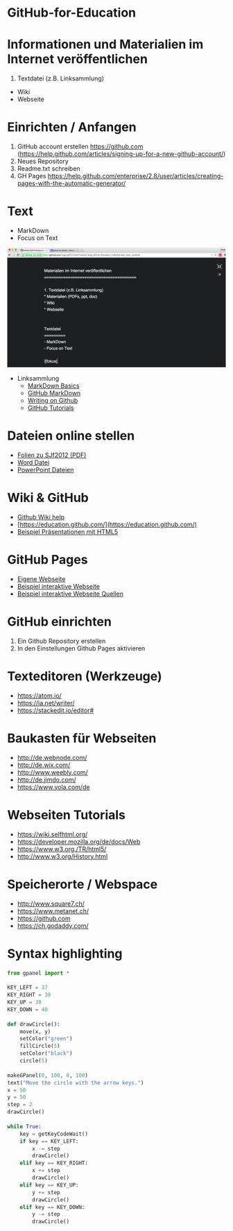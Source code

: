 # GitHub-for-Education

Informationen und Materialien im Internet veröffentlichen
=========================================================
1. Textdatei (z.B. Linksammlung)
* Wiki
* Webseite

Einrichten / Anfangen
=====================

1. GitHub account erstellen https://github.com (https://help.github.com/articles/signing-up-for-a-new-github-account/)
2. Neues Repository 
3. Readme.txt schreiben
4. GH Pages https://help.github.com/enterprise/2.8/user/articles/creating-pages-with-the-automatic-generator/



Text
=========
- MarkDown
- Focus on Text

![fokus](images/md.png)

- Linksammlung
  - [MarkDown Basics](https://help.github.com/articles/markdown-basics/)
  - [GitHub MarkDown](https://help.github.com/articles/github-flavored-markdown/)
  - [Writing on Github](https://help.github.com/articles/writing-on-github/)
  - [GitHub Tutorials](https://help.github.com/articles/good-resources-for-learning-git-and-github/)
  

Dateien online stellen
======================
- [Folien zu SJf2012 (PDF)](https://github.com/mgje/sjf2012/blob/master/Vortrag/Pra%CC%88sentation%20SJF.pdf)
- [Word Datei](https://github.com/pirent/Documents/blob/master/config.docx)
- [PowerPoint Dateien](https://github.com/andrepoleza/pptx)

Wiki & GitHub
=============
- [Github Wiki help](https://help.github.com/articles/about-github-wikis/)
- [https://education.github.com/](https://education.github.com/)
- [Beispiel Präsentationen mit HTML5](https://github.com/hakimel/reveal.js/wiki/Example-Presentations)

GitHub Pages
============

- [Eigene Webseite](https://pages.github.com/)
- [Beispiel interaktive Webseite](http://mgje.github.io/draw/)
- [Beispiel interaktive Webseite Quellen](https://github.com/mgje/draw)


GitHub einrichten
=================

1. Ein Github Repository erstellen
2. In den Einstellungen Github Pages aktivieren


Texteditoren (Werkzeuge)
========================

- https://atom.io/
- https://ia.net/writer/
- https://stackedit.io/editor# 

Baukasten für Webseiten
=======================

- http://de.webnode.com/ 
- http://de.wix.com/ 
- http://www.weebly.com/ 
- http://de.jimdo.com/ 
- https://www.yola.com/de

Webseiten Tutorials
===================

- https://wiki.selfhtml.org/
- https://developer.mozilla.org/de/docs/Web
- https://www.w3.org./TR/html5/
- http://www.w3.org/History.html

Speicherorte / Webspace
=======================

- http://www.square7.ch/
- https://www.metanet.ch/
- https://github.com
- https://ch.godaddy.com/


Syntax highlighting
===================

```python
from gpanel import *

KEY_LEFT = 37
KEY_RIGHT = 39
KEY_UP = 38
KEY_DOWN = 40

def drawCircle():
    move(x, y)
    setColor("green")
    fillCircle(5)
    setColor("black")
    circle(5)
    
makeGPanel(0, 100, 0, 100)
text("Move the circle with the arrow keys.")
x = 50
y = 50
step = 2
drawCircle()
 
while True:
    key = getKeyCodeWait()
    if key == KEY_LEFT:
        x -= step
        drawCircle()
    elif key == KEY_RIGHT:
        x += step
        drawCircle()
    elif key == KEY_UP:
        y += step
        drawCircle()
    elif key == KEY_DOWN:
        y -= step
        drawCircle() 
``` 

